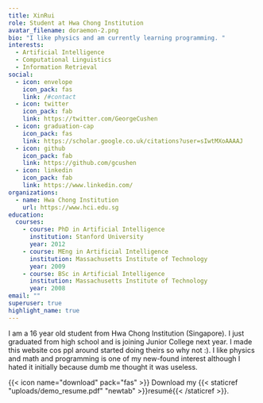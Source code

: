 ```yaml
---
title: XinRui
role: Student at Hwa Chong Institution
avatar_filename: doraemon-2.png
bio: "I like physics and am currently learning programming. "
interests:
  - Artificial Intelligence
  - Computational Linguistics
  - Information Retrieval
social:
  - icon: envelope
    icon_pack: fas
    link: /#contact
  - icon: twitter
    icon_pack: fab
    link: https://twitter.com/GeorgeCushen
  - icon: graduation-cap
    icon_pack: fas
    link: https://scholar.google.co.uk/citations?user=sIwtMXoAAAAJ
  - icon: github
    icon_pack: fab
    link: https://github.com/gcushen
  - icon: linkedin
    icon_pack: fab
    link: https://www.linkedin.com/
organizations:
  - name: Hwa Chong Institution
    url: https://www.hci.edu.sg
education:
  courses:
    - course: PhD in Artificial Intelligence
      institution: Stanford University
      year: 2012
    - course: MEng in Artificial Intelligence
      institution: Massachusetts Institute of Technology
      year: 2009
    - course: BSc in Artificial Intelligence
      institution: Massachusetts Institute of Technology
      year: 2008
email: ""
superuser: true
highlight_name: true
---
```

I am a 16 year old student from Hwa Chong Institution (Singapore). I just graduated from high school and is joining Junior College next year. I made this website cos ppl around started doing theirs so why not :). I like physics and math and programming is one of my new-found interest although I hated it initially because dumb me thought it was useless.

{{< icon name="download" pack="fas" >}} Download my {{< staticref "uploads/demo_resume.pdf" "newtab" >}}resumé{{< /staticref >}}.